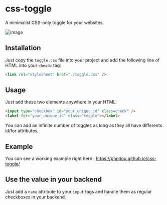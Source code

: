 # css-toggle
A minimalist CSS-only toggle for your websites.

![image](https://user-images.githubusercontent.com/4071737/136765142-2d28886b-de0d-438e-b406-a4d74756c280.png)

## Installation

Just copy the `toggle.css` file into your project and add the following line of HTML into your `<head>` tag:

```html
<link rel="stylesheet" href="./toggle.css" />
```

## Usage

Just add these two elements anywhere in your HTML:

```html
<input type="checkbox" id="your_unique_id" class=check" />
<label for="your_unique_id" class="toggle"></label>
```

You can add an infinite number of toggles as long as they all have differents id/for attributes.

## Example

You can see a working example right here : https://phpitou.github.io/css-toggle/

## Use the value in your backend

Just add a `name` attribute to your `input` tags and handle them as regular checkboxes in your backend.
